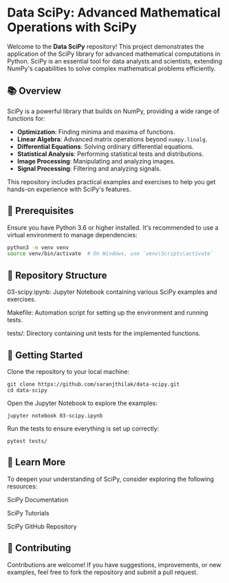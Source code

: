 # Data SciPy: Advanced Mathematical Operations with SciPy

Welcome to the **Data SciPy** repository! This project demonstrates the application of the SciPy library for advanced mathematical computations in Python. SciPy is an essential tool for data analysts and scientists, extending NumPy's capabilities to solve complex mathematical problems efficiently.

## 📚 Overview

SciPy is a powerful library that builds on NumPy, providing a wide range of functions for:

- **Optimization**: Finding minima and maxima of functions.
- **Linear Algebra**: Advanced matrix operations beyond `numpy.linalg`.
- **Differential Equations**: Solving ordinary differential equations.
- **Statistical Analysis**: Performing statistical tests and distributions.
- **Image Processing**: Manipulating and analyzing images.
- **Signal Processing**: Filtering and analyzing signals.

This repository includes practical examples and exercises to help you get hands-on experience with SciPy's features.

## 🔧 Prerequisites

Ensure you have Python 3.6 or higher installed. It's recommended to use a virtual environment to manage dependencies:

```bash
python3 -m venv venv
source venv/bin/activate  # On Windows, use `venv\Scripts\activate`
```
## 📁 Repository Structure

03-scipy.ipynb: Jupyter Notebook containing various SciPy examples and exercises.

Makefile: Automation script for setting up the environment and running tests.

tests/: Directory containing unit tests for the implemented functions.

## 🚀 Getting Started

Clone the repository to your local machine:
```
git clone https://github.com/saranjthilak/data-scipy.git
cd data-scipy
```


Open the Jupyter Notebook to explore the examples:
```
jupyter notebook 03-scipy.ipynb
```

Run the tests to ensure everything is set up correctly:
```
pytest tests/
```
## 📘 Learn More

To deepen your understanding of SciPy, consider exploring the following resources:

SciPy Documentation

SciPy Tutorials

SciPy GitHub Repository

## 🤝 Contributing

Contributions are welcome! If you have suggestions, improvements, or new examples, feel free to fork the repository and submit a pull request.
